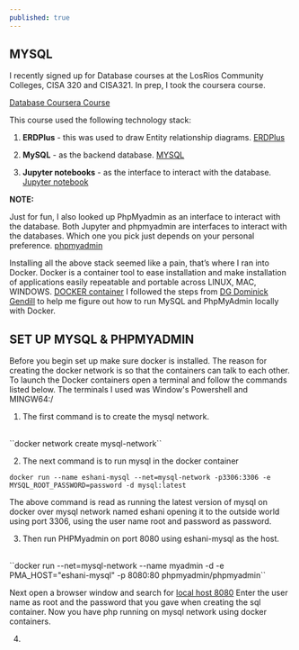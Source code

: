 ```yaml
---
published: true
---
```

## MYSQL

I recently signed up for Database courses at the LosRios Community Colleges, CISA 320 and CISA321.
In prep, I took the coursera course.

[Database Coursera Course](https://www.coursera.org/learn/analytics-mysql/lecture/wev1k/how-to-use-your-jupyter-account "Database Course")

This course used the following technology stack:

1. **ERDPlus** - this was used to draw Entity relationship diagrams. 
[ERDPlus](https://erdplus.com/standalone "ERDPlus")

2. **MySQL** - as the backend database.
[MYSQL](https://hub.docker.com/_/mysql "mysql")

3. **Jupyter notebooks** - as the interface to interact with the database.
[Jupyter notebook](https://jupyter-docker-stacks.readthedocs.io/en/latest/using/selecting.html "JUPYTER NOTEBOOK")


**NOTE:**

Just for fun, I also looked up PhpMyadmin as an interface to interact with the database. Both Jupyter and phpmyadmin are interfaces to interact with the databases. Which one you pick just depends on your personal preference. 
[phpmyadmin](https://hub.docker.com/r/phpmyadmin/phpmyadmin/ "phpmyadmin interface")


Installing all the above stack seemed like a pain, that’s where I ran into Docker. Docker is a container tool to ease installation and make installation of applications easily repeatable and portable across LINUX, MAC, WINDOWS.
[DOCKER container](https://www.docker.com/ "docker container")
I followed the steps from [DG Dominick Gendill](https://www.dgendill.com/posts/programming/2016-07-03-docker-mysql-notes.html  "DG Dominick Gendill") to help me figure out how to run MySQL and PhpMyAdmin locally with Docker.

## SET UP MYSQL & PHPMYADMIN

Before you begin set up make sure docker is installed.
The reason for creating the docker network is so that the containers can talk to each other.
To launch the Docker containers open a terminal and follow the commands listed below. The terminals I used was Window's Powershell and MINGW64:/

1. The first command is to create the mysql network.
<br>
``docker network create mysql-network``

2. The next command is to run mysql in the docker container 


``docker run --name eshani-mysql --net=mysql-network -p3306:3306 -e MYSQL_ROOT_PASSWORD=password -d mysql:latest``

The above command is read as running the latest version of mysql on docker over mysql network named eshani opening it to the outside world using port 3306, using the user name root and password as password. 


3. Then run PHPMyadmin on port 8080 using eshani-mysql as the host. 
<br>
``docker run --net=mysql-network --name myadmin -d -e PMA_HOST="eshani-mysql" -p 8080:80 phpmyadmin/phpmyadmin``

Next open a browser window and search for [local host 8080](http://localhost:8080/ "local host 8080")
Enter the user name as root and the password that you gave when creating the sql container.
Now you have php running on mysql network using docker containers.


4. 